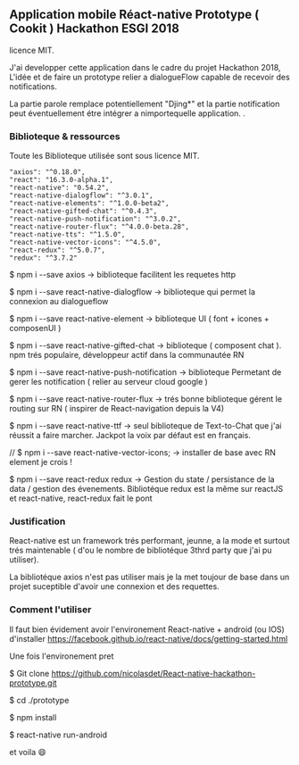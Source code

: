 ## Application mobile Réact-native Prototype ( Cookit ) Hackathon ESGI 2018  ##

licence MIT.   

J'ai developper cette application dans le cadre du projet Hackathon 2018,
L'idée et de faire un prototype relier a dialogueFlow capable de recevoir des notifications.

La partie parole remplace potentiellement "Djing*" et la partie notification peut éventuellement étre intégrer a nimportequelle application. 
.

### Biblioteque & ressources ###

Toute les Biblioteque utilisée sont sous licence MIT. 

    "axios": "^0.18.0",
    "react": "16.3.0-alpha.1",
    "react-native": "0.54.2",
    "react-native-dialogflow": "^3.0.1",
    "react-native-elements": "^1.0.0-beta2",
    "react-native-gifted-chat": "^0.4.3",
    "react-native-push-notification": "^3.0.2",
    "react-native-router-flux": "^4.0.0-beta.28",
    "react-native-tts": "^1.5.0",
    "react-native-vector-icons": "^4.5.0",
    "react-redux": "^5.0.7",
    "redux": "^3.7.2"



$ npm i --save axios       								-> biblioteque facilitent les requetes http

$ npm i --save react-native-dialogflow 					-> biblioteque qui permet la connexion au dialogueflow

$ npm i --save react-native-element 				    -> biblioteque UI ( font + icones + composenUI )

$ npm i --save react-native-gifted-chat					-> biblioteque ( composent chat ). npm trés populaire, développeur actif dans la communautée RN

$ npm i --save react-native-push-notification 			-> biblioteque Permetant de gerer les notification ( relier au serveur cloud google )

$ npm i --save react-native-router-flux 						-> trés bonne biblioteque gérent le routing sur RN ( inspirer de React-navigation depuis la V4)

$ npm i --save react-native-ttf 								-> seul biblioteque de Text-to-Chat que j'ai réussit a faire marcher. Jackpot la voix par défaut est en français.

// $ npm i --save react-native-vector-icons;  					-> installer de base avec RN element je crois ! 

$ npm i --save react-redux redux 						-> Gestion du state / persistance de la data / gestion des évenements. Bibliotéque redux est la même sur reactJS et react-native, react-redux fait le pont


### Justification ###

React-native est un framework trés performant, jeunne, a la mode et surtout trés maintenable ( d'ou le nombre de bibliotéque 3thrd party que j'ai pu utiliser). 

La bibliotéque axios n'est pas utiliser mais je la met toujour de base dans un projet suceptible d'avoir une connexion et des requettes. 



### Comment l'utiliser ###


Il faut bien évidement avoir l'environement React-native + android (ou IOS)  d'installer 
https://facebook.github.io/react-native/docs/getting-started.html


Une fois l'environement pret 

$ Git clone https://github.com/nicolasdet/React-native-hackathon-prototype.git

$ cd ./prototype

$ npm install

$ react-native run-android 

et voila :smile:
